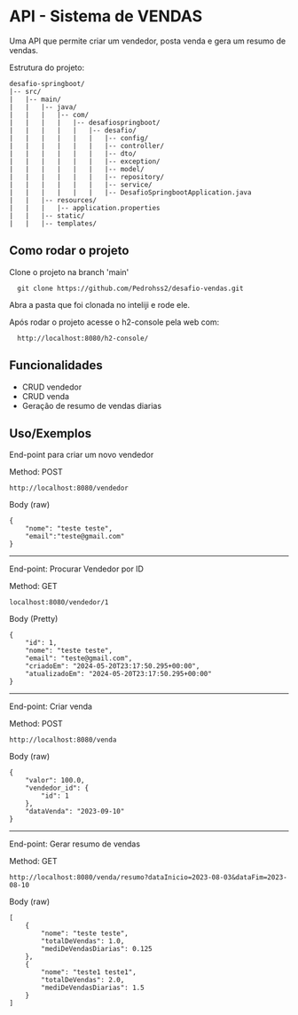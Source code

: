 
# API - Sistema de VENDAS

Uma API que permite criar um vendedor, posta venda e gera um resumo de vendas.

Estrutura do projeto: 
```
desafio-springboot/
|-- src/
|   |-- main/
|   |   |-- java/
|   |   |   |-- com/
|   |   |   |   |-- desafiospringboot/
|   |   |   |   |   |-- desafio/
|   |   |   |   |   |   |-- config/
|   |   |   |   |   |   |-- controller/
|   |   |   |   |   |   |-- dto/
|   |   |   |   |   |   |-- exception/
|   |   |   |   |   |   |-- model/
|   |   |   |   |   |   |-- repository/
|   |   |   |   |   |   |-- service/
|   |   |   |   |   |   |-- DesafioSpringbootApplication.java
|   |   |-- resources/
|   |   |   |-- application.properties
|   |   |-- static/
|   |   |-- templates/
```

## Como rodar o projeto

Clone o projeto na branch 'main'

```run
  git clone https://github.com/Pedrohss2/desafio-vendas.git
```
Abra a pasta que foi clonada no inteliji e rode ele.

Após rodar o projeto acesse o h2-console pela web com: 

```h2-console
  http://localhost:8080/h2-console/
```

## Funcionalidades

- CRUD vendedor
- CRUD venda
- Geração de resumo de vendas diarias

## Uso/Exemplos
End-point para criar um novo vendedor 

Method: POST
```
http://localhost:8080/vendedor
```
Body (raw)
```
{
    "nome": "teste teste",
    "email":"teste@gmail.com"
}
```
-------------------

End-point: Procurar Vendedor por ID

Method: GET
```
localhost:8080/vendedor/1
```
Body (Pretty)

```
{
    "id": 1,
    "nome": "teste teste",
    "email": "teste@gmail.com",
    "criadoEm": "2024-05-20T23:17:50.295+00:00",
    "atualizadoEm": "2024-05-20T23:17:50.295+00:00"
}
```
-------------------

End-point: Criar venda

Method: POST

```
http://localhost:8080/venda
```
Body (raw)
```
{
    "valor": 100.0,
    "vendedor_id": {
        "id": 1
    },
    "dataVenda": "2023-09-10"
}
```
-------------------
End-point: Gerar resumo de vendas

Method: GET
```
http://localhost:8080/venda/resumo?dataInicio=2023-08-03&dataFim=2023-08-10
```
Body (raw)
```
[
    {
        "nome": "teste teste",
        "totalDeVendas": 1.0,
        "mediDeVendasDiarias": 0.125
    },
    {
        "nome": "teste1 teste1",
        "totalDeVendas": 2.0,
        "mediDeVendasDiarias": 1.5
    }
]
```



